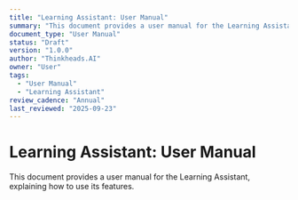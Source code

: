 ```yaml
---
title: "Learning Assistant: User Manual"
summary: "This document provides a user manual for the Learning Assistant, explaining how to use its features."
document_type: "User Manual"
status: "Draft"
version: "1.0.0"
author: "Thinkheads.AI"
owner: "User"
tags:
  - "User Manual"
  - "Learning Assistant"
review_cadence: "Annual"
last_reviewed: "2025-09-23"
---
```


# Learning Assistant: User Manual

This document provides a user manual for the Learning Assistant, explaining how to use its features.